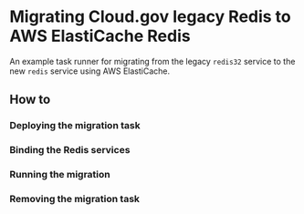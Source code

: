Migrating Cloud.gov legacy Redis to AWS ElastiCache Redis
=========================================================

An example task runner for migrating from the legacy `redis32` service to the new
`redis` service using AWS ElastiCache.

## How to

### Deploying the migration task

### Binding the Redis services

### Running the migration

### Removing the migration task
